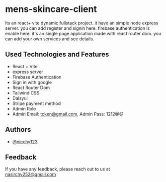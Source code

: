 # mens-skincare-client

Its an react+ vite dynamic fullstack project. it have an simple node express server. you can add register and signin here. firebase authentication is enable here. it's an single page application made with react router dom. you can add your own services and see details.


## Used Technologies and Features

- React + Vite
- express server
- Firebase Authentication
- Sign in with google
- React Router Dom
- Tailwind CSS
- Daisyui
- Stripe payment method
- Admin Role
- Admin Email: token@gmail.com, Admin Pass: 1212@@


## Authors

- [@nicchy123](https://github.com/nicchy123)

## Feedback

If you have any feedback, please reach out to us at nasirchy252@gmail.com